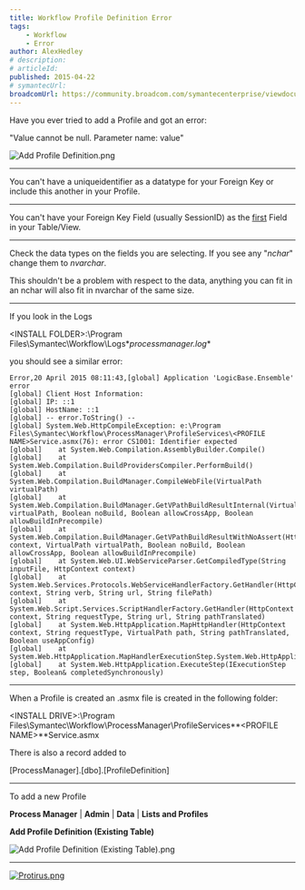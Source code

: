 ```yaml
---
title: Workflow Profile Definition Error
tags:
    - Workflow
    - Error
author: AlexHedley
# description: 
# articleId: 
published: 2015-04-22
# symantecUrl:
broadcomUrl: https://community.broadcom.com/symantecenterprise/viewdocument/workflow-profile-definition-error?CommunityKey=04ead5e9-3643-4118-b853-afa5a58710c6&tab=librarydocuments
---
```


Have you ever tried to add a Profile and got an error:
  
"Value cannot be null. Parameter name: value"
  
![Add Profile Definition.png](images\article-3401451-files_Add+Profile+Definition.png)
  
* * *
 
You can't have a uniqueidentifier as a datatype for your Foreign Key or include this another in your Profile.

* * *
 
You can't have your Foreign Key Field (usually SessionID) as the <u>first</u> Field in your Table/View.

* * *
 
Check the data types on the fields you are selecting. If you see any "*nchar*" change them to *nvarchar*.  
  
This shouldn't be a problem with respect to the data, anything you can fit in an nchar will also fit in nvarchar of the same size.

* * *
 
If you look in the Logs
  
&lt;INSTALL FOLDER&gt;:\Program Files\Symantec\Workflow\Logs\**processmanager.log**
  
you should see a similar error:

    Error,20 April 2015 08:11:43,[global] Application 'LogicBase.Ensemble' error
    [global] Client Host Information:
    [global] IP: ::1
    [global] HostName: ::1
    [global] -- error.ToString() --
    [global] System.Web.HttpCompileException: e:\Program Files\Symantec\Workflow\ProcessManager\ProfileServices\<PROFILE NAME>Service.asmx(76): error CS1001: Identifier expected
    [global]    at System.Web.Compilation.AssemblyBuilder.Compile()
    [global]    at System.Web.Compilation.BuildProvidersCompiler.PerformBuild()
    [global]    at System.Web.Compilation.BuildManager.CompileWebFile(VirtualPath virtualPath)
    [global]    at System.Web.Compilation.BuildManager.GetVPathBuildResultInternal(VirtualPath virtualPath, Boolean noBuild, Boolean allowCrossApp, Boolean allowBuildInPrecompile)
    [global]    at System.Web.Compilation.BuildManager.GetVPathBuildResultWithNoAssert(HttpContext context, VirtualPath virtualPath, Boolean noBuild, Boolean allowCrossApp, Boolean allowBuildInPrecompile)
    [global]    at System.Web.UI.WebServiceParser.GetCompiledType(String inputFile, HttpContext context)
    [global]    at System.Web.Services.Protocols.WebServiceHandlerFactory.GetHandler(HttpContext context, String verb, String url, String filePath)
    [global]    at System.Web.Script.Services.ScriptHandlerFactory.GetHandler(HttpContext context, String requestType, String url, String pathTranslated)
    [global]    at System.Web.HttpApplication.MapHttpHandler(HttpContext context, String requestType, VirtualPath path, String pathTranslated, Boolean useAppConfig)
    [global]    at System.Web.HttpApplication.MapHandlerExecutionStep.System.Web.HttpApplication.IExecutionStep.Execute()
    [global]    at System.Web.HttpApplication.ExecuteStep(IExecutionStep step, Boolean& completedSynchronously)

* * *
 
When a Profile is created an .asmx file is created in the following folder:
  
&lt;INSTALL DRIVE&gt;:\Program Files\Symantec\Workflow\ProcessManager\ProfileServices\**&lt;PROFILE NAME&gt;**Service.asmx
  
There is also a record added to
  
[ProcessManager].[dbo].[ProfileDefinition]
  
* * *

To add a new Profile
  
**Process Manager** | **Admin** | **Data** | **Lists and Profiles**
  
**Add Profile Definition (Existing Table)**
  
![Add Profile Definition (Existing Table).png](images\Add%2520Profile%2520Definition%2520%2528Existing%2520Table%2529.png)

* * *
 
[![Protirus.png](images\article-3401451-files_Protirus.png)](http://protirus.com/)
